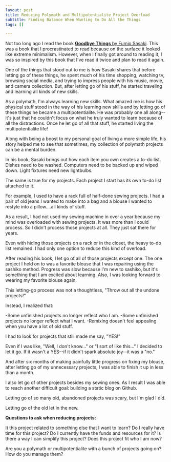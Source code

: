 ```yaml
---
layout: post
title: Reducing Polymath and Multipotentialite Project Overload
subtitle: Finding Balance When Wanting to Do All the Things
tags: []

---
```

Not too long ago I read the book [**Goodbye Things** by Fumio Sasaki](https://bookshop.org/a/8232/9780393609035). This was a book that I procrastinated to read because on the surface it looked like extreme minimalism. However, when I finally got around to reading it, I was so inspired by this book that I've read it twice and plan to read it again. 

One of the things that stood out to me is how Sasaki shares that before letting go of these things, he spent much of his time shopping, watching tv, browsing social media, and trying to impress people with his music, movie, and camera collection. But, after letting go of his stuff, he started traveling and learning all kinds of new skills. 

As a polymath, I'm always learning new skills. What amazed me is how his physical stuff stood in the way of his learning new skills and by letting go of these things he became a multipotentialite. He was probably one all along--it's just that he couldn't focus on what he truly wanted to learn because of all the distractions.  Once he let go of all that stuff, he started living the multipotentialite life!

Along with being a boost to my personal goal of living a more simple life, his story helped me to see that sometimes, my collection of polymath projects can be a mental burden. 

In his book, Sasaki brings out how each item you own creates a to-do list. Dishes need to be washed. Computers need to be backed up and wiped down. Light fixtures need new lightbulbs. 

The same is true for my projects. Each project I start has its own to-do list attached to it. 

For example, I used to have a rack full of half-done sewing projects. I had a pair of old jeans I wanted to make into a bag and a blouse I wanted to restyle into a pillow....all kinds of stuff. 

As a result, I had not used my sewing machine in over a year because my mind was overloaded with sewing projects. It was more than I could process. So I didn't process those projects at all. They just sat there for years. 

Even with hiding those projects on a rack or in the closet, the heavy to-do list remained. I had only one option to reduce this kind of overload. 

After reading his book, I let go of all of those projects except one. The one project I held on to was a favorite blouse that I was repairing using the sashiko method. Progress was slow because I'm new to sashiko,  but it's something that I am excited about learning. Also, I was looking forward to wearing my favorite blouse again. 

This letting-go process was not a thoughtless, "Throw out all the undone projects!"

Instead, I realized that:

-Some unfinished projects no longer reflect who I am.
-Some unfinished projects no longer reflect what I want.
-Remixing doesn't feel appealing when you have a lot of old stuff. 

I had to look for projects that still made me say, "YES!"

Even if I was like, "Well, I don't know..." or "I sort of like this..." I decided to let it go. If it wasn't a YES--if it didn't spark absolute joy--it was a "no."

And after six months of making painfully little progress on fixing my blouse, after letting go of my unnecessary projects, I was able to finish it up in less than a month. 

I also let go of other projects besides my sewing ones. As I result I was able to reach another difficult goal: building a static blog on Github. 

Letting go of so many old, abandoned projects was scary, but I'm glad I did. 

Letting go of the old let in the new. 

**Questions to ask when reducing projects:**

It this project related to something else that I want to learn?
Do I really have time for this project? 
Do I currently have the funds and resources for it?
Is there a way I can simplify this project?
Does this project fit who I am now?

Are you a polymath or multipotentialite with a bunch of projects going on? How do you manage them?
